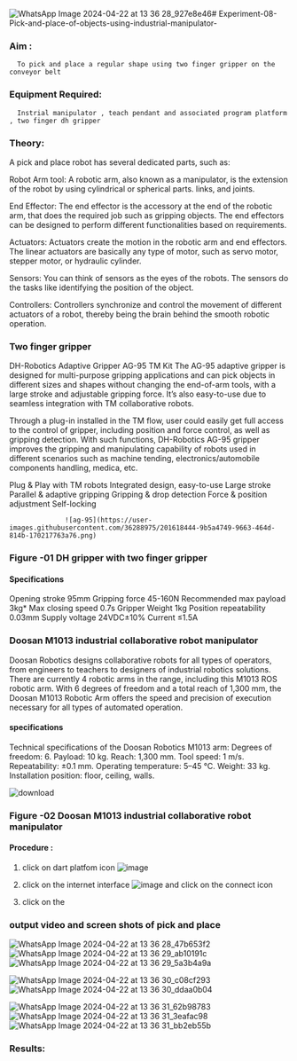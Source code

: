 ![WhatsApp Image 2024-04-22 at 13 36 28_927e8e46](https://github.com/KesavDeepak/Experiment-08-Pick-and-place-of-objects-using-industrial-manipulator-/assets/139336019/783c9803-0a1d-4f0f-9fc4-ac8cf72f1d85)# Experiment-08-Pick-and-place-of-objects-using-industrial-manipulator-

### Aim :
      To pick and place a regular shape using two finger gripper on the conveyor belt 
### Equipment Required: 
      Instrial manipulator , teach pendant and associated program platform , two finger dh gripper 
      
### Theory: 

A pick and place robot has several dedicated parts, such as:

Robot Arm tool: A robotic arm, also known as a manipulator, is the extension of the robot by using cylindrical or spherical parts. links, and joints.

End Effector: The end effector is the accessory at the end of the robotic arm, that does the required job such as gripping objects. The end effectors can be designed to perform different functionalities based on requirements.

Actuators: Actuators create the motion in the robotic arm and end effectors. The linear actuators are basically any type of motor, such as servo motor, stepper motor, or hydraulic cylinder.

Sensors: You can think of sensors as the eyes of the robots. The sensors do the tasks like identifying the position of the object.

Controllers: Controllers synchronize and control the movement of different actuators of a robot, thereby being the brain behind the smooth robotic operation.


### Two finger gripper 

DH-Robotics
Adaptive Gripper AG-95 TM Kit
The AG-95 adaptive gripper is designed for multi-purpose gripping applications and can pick objects in different sizes and shapes without changing the end-of-arm tools, with a large stroke and adjustable gripping force. It’s also easy-to-use due to seamless integration with TM collaborative robots.

Through a plug-in installed in the TM flow, user could easily get full access to the control of gripper, including position and force control, as well as gripping detection. With such functions, DH-Robotics AG-95 gripper improves the gripping and manipulating capability of robots used in different scenarios such as machine tending, electronics/automobile components handling, medica, etc.

Plug & Play with TM robots
Integrated design, easy-to-use
Large stroke
Parallel & adaptive gripping
Gripping & drop detection
Force & position adjustment
Self-locking

                  ![ag-95](https://user-images.githubusercontent.com/36288975/201618444-9b5a4749-9663-464d-814b-170217763a76.png)
### Figure -01 DH gripper with two finger gripper 

#### Specifications

Opening stroke	95mm
Gripping force 	45-160N
Recommended max payload	3kg*
Max closing speed	0.7s
Gripper Weight	1kg
Position repeatability	0.03mm
Supply voltage	24VDC±10%
Current	≤1.5A



### Doosan M1013 industrial collaborative robot manipulator 
Doosan Robotics designs collaborative robots for all types of operators, from engineers to teachers to designers of industrial robotics solutions. There are currently 4 robotic arms in the range, including this M1013 ROS robotic arm. With 6 degrees of freedom and a total reach of 1,300 mm, the Doosan M1013 Robotic Arm offers the speed and precision of execution necessary for all types of automated operation.

#### specifications 
Technical specifications of the Doosan Robotics M1013 arm:
Degrees of freedom: 6.
Payload: 10 kg.
Reach: 1,300 mm.
Tool speed: 1 m/s.
Repeatability: ±0.1 mm.
Operating temperature: 5–45 °C.
Weight: 33 kg.
Installation position: floor, ceiling, walls.



![download](https://user-images.githubusercontent.com/36288975/201624230-89cc83ff-cecd-49ea-84c6-c67066e9d157.jpg)

### Figure -02 Doosan M1013 industrial collaborative robot manipulator 

#### Procedure : 

1. click on dart platfom icon ![image](https://user-images.githubusercontent.com/36288975/201621038-f1248586-5c20-40fd-8a74-68c7d8b44939.png)
2. click on the internet interface 
![image](https://user-images.githubusercontent.com/36288975/201621235-3b8b46a9-3c19-4207-9ea2-6a7954eb6135.png)
and click on the connect icon 

3. click on the 


















### output video and screen shots of pick and place 
![WhatsApp Image 2024-04-22 at 13 36 28_47b653f2](https://github.com/KesavDeepak/Experiment-08-Pick-and-place-of-objects-using-industrial-manipulator-/assets/139336019/45f35e03-7e01-4aba-9825-7cb8b5210089)
![WhatsApp Image 2024-04-22 at 13 36 29_ab10191c](https://github.com/KesavDeepak/Experiment-08-Pick-and-place-of-objects-using-industrial-manipulator-/assets/139336019/19828a3c-4fa5-4abe-a0f8-d307037d22e4)
![WhatsApp Image 2024-04-22 at 13 36 29_5a3b4a9a](https://github.com/KesavDeepak/Experiment-08-Pick-and-place-of-objects-using-industrial-manipulator-/assets/139336019/fc4c8815-5f4f-4bbf-8ec4-7b54714743ed)

![WhatsApp Image 2024-04-22 at 13 36 30_c08cf293](https://github.com/KesavDeepak/Experiment-08-Pick-and-place-of-objects-using-industrial-manipulator-/assets/139336019/6cc056f1-c78a-4ac2-84a2-aaa432a414fa)
![WhatsApp Image 2024-04-22 at 13 36 30_ddaa0b04](https://github.com/KesavDeepak/Experiment-08-Pick-and-place-of-objects-using-industrial-manipulator-/assets/139336019/9328a0af-e4ca-416c-ba4e-549beaf33216)

![WhatsApp Image 2024-04-22 at 13 36 31_62b98783](https://github.com/KesavDeepak/Experiment-08-Pick-and-place-of-objects-using-industrial-manipulator-/assets/139336019/d98bf945-cdfd-4703-913f-10d40a4c09ec)
![WhatsApp Image 2024-04-22 at 13 36 31_3eafac98](https://github.com/KesavDeepak/Experiment-08-Pick-and-place-of-objects-using-industrial-manipulator-/assets/139336019/bf2da26f-2093-45f0-b42d-0f18373f6960)
![WhatsApp Image 2024-04-22 at 13 36 31_bb2eb55b](https://github.com/KesavDeepak/Experiment-08-Pick-and-place-of-objects-using-industrial-manipulator-/assets/139336019/60583fe2-949a-4192-ba44-5d7d369447fd)








### Results: 






